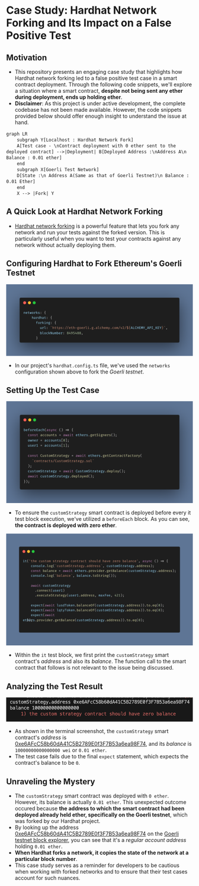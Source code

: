 # Case Study: Hardhat Network Forking and Its Impact on a False Positive Test

## Motivation

- This repository presents an engaging case study that highlights how Hardhat network forking led to a false positive test case in a smart contract deployment. Through the following code snippets, we'll explore a situation where a smart contract, **despite not being sent any ether during deployment, ends up holding ether**.
- **Disclaimer**: As this project is under active development, the complete codebase has not been made available. However, the code snippets provided below should offer enough insight to understand the issue at hand.

```mermaid
graph LR
    subgraph Y[Localhost : Hardhat Network Fork]
    A[Test case - \nContract deployment with 0 ether sent to the deployed contract] -->|Deployment| B[Deployed Address :\nAddress A\n Balance : 0.01 ether]
    end
    subgraph X[Goerli Test Network]
    D[State :\n Address A(Same as that of Goerli Testnet)\n Balance : 0.01 Ether]
    end
    X --> |Fork| Y
```

## A Quick Look at Hardhat Network Forking

- [Hardhat network forking](https://hardhat.org/hardhat-network/docs/guides/forking-other-networks) is a powerful feature that lets you fork any network and run your tests against the forked version. This is particularly useful when you want to test your contracts against any network without actually deploying them.

## Configuring Hardhat to Fork Ethereum's Goerli Testnet

![hardhat.config.js](./assets/config.png)

- In our project's `hardhat.config.ts` file, we've used the `networks` configuration shown above to fork the _Goerli testnet_.

## Setting Up the Test Case

![before-each](./assets/before-each.png)

- To ensure the `customStrategy` smart contract is deployed before every it test block execution, we've utilized a `beforeEach` block. As you can see, **the contract is deployed with zero ether**.

![test case](./assets/test-case.png)

- Within the `it` test block, we first print the `customStrategy` smart contract's _address_ and also its _balance_. The function call to the smart contract that follows is not relevant to the issue being discussed.

## Analyzing the Test Result

![test result](./assets/test-result.png)

- As shown in the terminal screenshot, the `customStrategy` smart contract's _address_ is [0xe6AFcC58b60dA41C5B2789E0f3F7B53a6ea98F74](https://goerli.etherscan.io/address/0xe6AFcC58b60dA41C5B2789E0f3F7B53a6ea98F74), and its _balance_ is `10000000000000000 wei` or `0.01 ether`.
- The test case fails due to the final `expect` statement, which expects the contract's balance to be `0`.

## Unraveling the Mystery

- The `customStrategy` smart contract was deployed with `0 ether`. However, its balance is actually `0.01 ether`. This unexpected outcome occured because **the address to which the smart contract had been deployed already held ether, specifically on the Goerli testnet**, which was forked by our Hardhat project.
- By looking up the address [0xe6AFcC58b60dA41C5B2789E0f3F7B53a6ea98F74](https://goerli.etherscan.io/address/0xe6AFcC58b60dA41C5B2789E0f3F7B53a6ea98F74) on the [Goerli testnet block explorer](https://goerli.etherscan.io/), you can see that it's a _regular account address_ holding `0.01 ether`.
- **When Hardhat forks a network, it copies the state of the network at a particular block number**.
- This case study serves as a reminder for developers to be cautious when working with forked networks and to ensure that their test cases account for such nuances.
